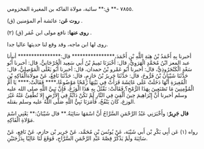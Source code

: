 ٧٨٥٥ -** ق:** سائبة، مولاة الفاكه بن المغيرة المخزومي.

**روت عَن:** عائشة أم المؤمنين (ق) .

**روى عنها:** نافع مولى ابن عُمَر (ق) (٢) .

روى لها ابن ماجه، وقد وقع لنا حديثها عاليا جدا.

أخبرنا بِهِ أَحْمَدُ بْنُ هِبَةِ اللَّهِ بْنِ أَحْمَدَ،**************** قال:**************** أنبأنا عبد المعز ابْنُ مُحَمَّدٍ الْهَرَوِيُّ، قال: أَخْبَرَنَا تَمِيمُ بْنُ أَبي سَعِيد الْجُرْجَانِيُّ، قال: أخبرنا أَبُو سَعْدٍ الْكَنْجَرُوذِيُّ، قال: أخبرنا أَبُو عَمْرو بْنُ حمدان، قال: أخبرنا أَبُو يَعْلَى الْمَوْصِلِيُّ، قال: حَدَّثَنَا شَيْبَانُ بْنُ فَرُّوخَ، قال: حَدَّثَنَا جَرِيرُ بْنُ حَازِمٍ، قال: حَدَّثَنَا نَافِعٌ، عَنْ مولاةالْفَاكِهِ بْنِ الْمُغِيرَةِ أَنَّهَا دَخَلَتْ عَلَى عَائِشَةَ فَرَأَتْ فِي بَيْتِهَا رُمْحًا مَوْضُوعًا،**** فَقَالَتْ:**** يَا أُمَّ الْمُؤْمِنِينَ مَا تَصْنَعِينَ بِهَذَا الرُّمْحِ؟ فَقَالَتْ: نَقْتُلُ بِهِ هَذَا الْوَزَغَ، فَإِنَّ نَبِيَّ اللَّهِ صلى الله عليه وسلم أخبرنا أَنَّ إِبْرَاهِيمَ حِينَ أُلْقِيَ فِي النَّارِ لَمْ تَكُنْ دَابَّةٌ فِي الأَرْضِ إِلا تُطْفِئُ عَنْهُ غَيْرَ الوزغ، كَانَ يَنْفُخُ، فَأَمَرَنَا نَبِيُّ اللَّهِ صَلَّى اللَّهُ عليه وسلم بقتله.

**قال جَرِيرٌ:** وأَخْبَرَنِي عَبْدُ الرَّحْمَنِ السَّرَّاجُ أَنَّ اسْمَهَا سَائِبَةُ.** قال شَيْبَانُ:** يَعْنِي اسْمَ مَوْلاةِ الْفَاكِهِ.

رواه (١) عَن أَبِي بَكْرِ بْن أَبي شَيْبَة، عَنْ يُونُسَ بْنِ مُحَمَّد، عَنْ جَرِير بْن حازم، عَنْ نَافِعٍ، عَنْ سَائِبَةَ ولَمْ يَذْكُرْ قِصَّةَ عَبْدِ الرَّحْمَنِ السَّرَّاجِ، فَوَقَعَ لَنَا عَالِيًا بِدَرَجَتَيْنِ.
